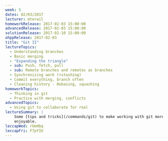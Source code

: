 ```yaml
---
week: 5
dates: 02/03/2017
lecturer: mterwil
homeworkRelease: 2017-02-03 15:00:00
advancedRelease: 2017-02-03 15:00:00
solutionRelease: 2017-02-10 15:00:00
ohppRelease: 2017-02-03
title: "Git II"
lectureTopics:
  - Understanding branches
  - Basic merging
  - "Expanding the triangle"
  - sub: Push, fetch, pull
  - sub: Remote branches and remotes as branches
  - Synchronizing work (+stashing)
  - Commit everything, branch often
  - Cleaning history - Rebasing, squashing
homeworkTopics:
  - Thinking in git
  - Practice with merging, conflicts
advancedTopics:
  - Using git to collaborate for real
lectureSummary: |
    Some [tips and tricks](/commands/git) to make working with git more
    enjoyable.
leccapWed: rUeHbq
leccapFri: F7pYIU
---
```

